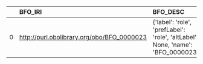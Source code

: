 |    | BFO_IRI                                    | BFO_DESC                                                                        | ChEBI_IRI                                  | ChEBI_DESC        |
|---:|:-------------------------------------------|:--------------------------------------------------------------------------------|:-------------------------------------------|:------------------|
|  0 | http://purl.obolibrary.org/obo/BFO_0000023 | {'label': 'role', 'prefLabel': 'role', 'altLabel': None, 'name': 'BFO_0000023'} | http://purl.obolibrary.org/obo/CHEBI_50906 | {'label': 'role'} |